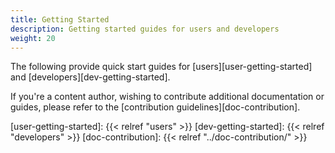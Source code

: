 ```yaml
---
title: Getting Started
description: Getting started guides for users and developers
weight: 20
---
```


The following provide quick start guides for [users][user-getting-started] and
 [developers][dev-getting-started].

If you're a content author, wishing to contribute additional documentation or guides,
 please refer to the [contribution guidelines][doc-contribution].

[user-getting-started]: {{< relref "users" >}}
[dev-getting-started]: {{< relref "developers" >}}
[doc-contribution]: {{< relref "../doc-contribution/" >}}
